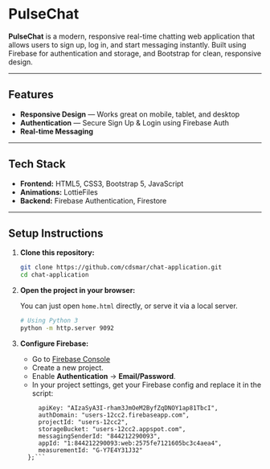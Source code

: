 # PulseChat

**PulseChat** is a modern, responsive real-time chatting web application that allows users to sign up, log in, and start messaging instantly. Built using Firebase for authentication and storage, and Bootstrap for clean, responsive design.

---

## Features

- **Responsive Design** — Works great on mobile, tablet, and desktop
- **Authentication** — Secure Sign Up & Login using Firebase Auth
- **Real-time Messaging**

---

## Tech Stack
- **Frontend:** HTML5, CSS3, Bootstrap 5, JavaScript
- **Animations:** LottieFiles
- **Backend:** Firebase Authentication, Firestore

---

## Setup Instructions

1. **Clone this repository:**

   ```bash
   git clone https://github.com/cdsmar/chat-application.git
   cd chat-application
   ```

2. **Open the project in your browser:**

   You can just open `home.html` directly, or serve it via a local server.

   ```bash
   # Using Python 3
   python -m http.server 9092
   ```

3. **Configure Firebase:**

   - Go to [Firebase Console](https://console.firebase.google.com/)
   - Create a new project.
   - Enable **Authentication** → **Email/Password**.
   - In your project settings, get your Firebase config and replace it in the script:
     
   ```const firebaseConfig = {
        apiKey: "AIzaSyA3I-rham3JmOeM2ByfZqDNOY1ap81TbcI",
        authDomain: "users-12cc2.firebaseapp.com",
        projectId: "users-12cc2",
        storageBucket: "users-12cc2.appspot.com",
        messagingSenderId: "844212290093",
        appId: "1:844212290093:web:2575fe7121605bc3c4aea4",
        measurementId: "G-Y7E4Y31J32"
     };```
